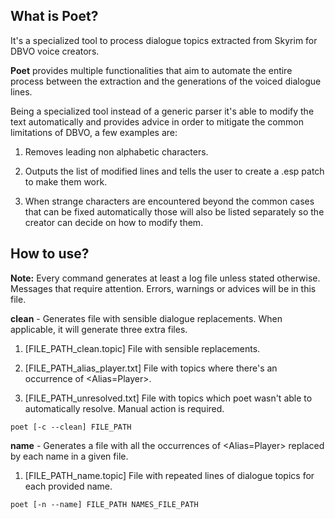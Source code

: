 ## What is Poet?

It's a specialized tool to process dialogue topics extracted from Skyrim for DBVO voice creators.

**Poet** provides multiple functionalities that aim to automate the entire process between the extraction and the generations of the voiced dialogue lines.

Being a specialized tool instead of a generic parser it's able to modify the text automatically and provides advice in order to mitigate the common limitations of DBVO, a few examples are:

1. Removes leading non alphabetic characters.

2. Outputs the list of modified lines and tells the user to create a .esp patch to make them work.

3. When strange characters are encountered beyond the common cases that can be fixed automatically those will also be listed separately so the creator can decide on how to modify them.

## How to use?

**Note:** Every command generates at least a log file unless stated otherwise.
      Messages that require attention. Errors, warnings or advices will be in this file.

**clean** - Generates file with sensible dialogue replacements. When applicable, it will generate three extra files.

1. [FILE_PATH_clean.topic] File with sensible replacements.

2. [FILE_PATH_alias_player.txt] File with topics where there's an occurrence of <Alias=Player>.

3. [FILE_PATH_unresolved.txt] File with topics which poet wasn't able to automatically resolve. Manual action is required.

`poet [-c --clean] FILE_PATH`

**name** - Generates a file with all the occurrences of <Alias=Player> replaced by each name in a given file.

1. [FILE_PATH_name.topic] File with repeated lines of dialogue topics for each provided name.

`poet [-n --name] FILE_PATH NAMES_FILE_PATH`
